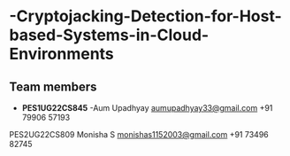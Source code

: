 # -Cryptojacking-Detection-for-Host-based-Systems-in-Cloud-Environments

## Team members

- **PES1UG22CS845**
-Aum Upadhyay
aumupadhyay33@gmail.com
+91 79906 57193


PES2UG22CS809
Monisha S
monishas1152003@gmail.com
+91 73496 82745


